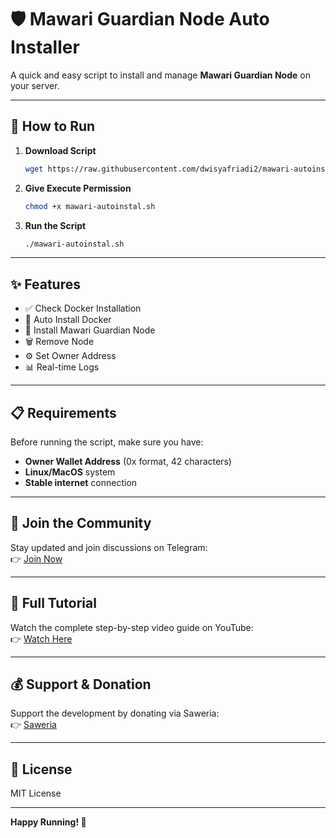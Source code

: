# 🛡️ Mawari Guardian Node Auto Installer

A quick and easy script to install and manage **Mawari Guardian Node** on your server.

---

## 📌 How to Run

1. **Download Script**
   ```bash
   wget https://raw.githubusercontent.com/dwisyafriadi2/mawari-autoinstal/refs/heads/main/mawari-autoinstal.sh
   ```

2. **Give Execute Permission**
   ```bash
   chmod +x mawari-autoinstal.sh
   ```

3. **Run the Script**
   ```bash
   ./mawari-autoinstal.sh
   ```

---

## ✨ Features

- ✅ Check Docker Installation
- 🐳 Auto Install Docker
- 🚀 Install Mawari Guardian Node
- 🗑️ Remove Node
- ⚙️ Set Owner Address
- 📊 Real-time Logs

---

## 📋 Requirements

Before running the script, make sure you have:
- **Owner Wallet Address** (0x format, 42 characters)
- **Linux/MacOS** system
- **Stable internet** connection

---

## 📲 Join the Community

Stay updated and join discussions on Telegram:  
👉 [Join Now](https://t.me/dasarpemulung)

---

## 🎥 Full Tutorial

Watch the complete step-by-step video guide on YouTube:  
👉 [Watch Here](https://youtube.com/live/FG-ezPdY7Y4?feature=share)

---

## 💰 Support & Donation

Support the development by donating via Saweria:  
👉 [Saweria](https://saweria.co/mdwi)

---

## 📄 License

MIT License

---

**Happy Running! 🚀**
